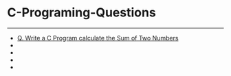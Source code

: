 # C-Programing-Questions
----------------------------------------------------------------

- [Q. Write a C Program calculate the Sum of Two Numbers
](https://github.com/codedevmastery/C-Programs/blob/main/1.%20SumOfNumbers.c)
-
-
-
- 
